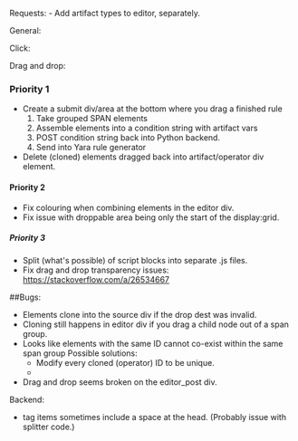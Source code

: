 Requests:
    - Add artifact types to editor, separately.

General:

Click:

Drag and drop:
### Priority 1
* Create a submit div/area at the bottom where you drag a finished rule
    1. Take grouped SPAN elements
    2. Assemble elements into a condition string with artifact vars
    3. POST condition string back into Python backend.
    4. Send into Yara rule generator
* Delete (cloned) elements dragged back into artifact/operator div element.

#### Priority 2
* Fix colouring when combining elements in the editor div.
* Fix issue with droppable area being only the start of the display:grid.

##### Priority 3
* Split (what's possible) of script blocks into separate .js files.
* Fix drag and drop transparency issues: https://stackoverflow.com/a/26534667

##Bugs:
* Elements clone into the source div if the drop dest was invalid.
* Cloning still happens in editor div if you drag a child node out of a span group.
* Looks like elements with the same ID cannot co-exist within the same span group
    Possible solutions:
    - Modify every cloned (operator) ID to be unique.
    - 
* Drag and drop seems broken on the editor_post div.

Backend:
* tag items sometimes include a space at the head. (Probably issue with splitter code.)